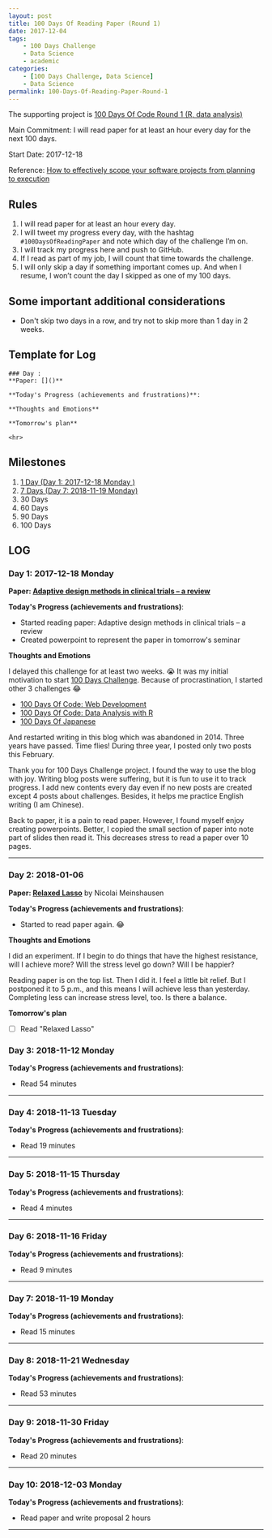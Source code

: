 ```yaml
---
layout: post
title: 100 Days Of Reading Paper (Round 1)
date: 2017-12-04
tags:
	- 100 Days Challenge
	- Data Science
	- academic
categories:
	- [100 Days Challenge, Data Science]
	- Data Science
permalink: 100-Days-Of-Reading-Paper-Round-1
---
```

The supporting project is [100 Days Of Code Round 1 (R, data analysis)](100-Days-Of-Code-Round-1-R-data-analysis)

Main Commitment: I will read paper for at least an hour every day for the next 100 days.

Start Date: 2017-12-18
<!-- more -->

Reference: [How to effectively scope your software projects from planning to execution](https://medium.freecodecamp.org/how-to-effectively-scope-your-software-projects-from-planning-to-execution-e96cbcac54b9)
## Rules

1. I will read paper for at least an hour every day.
2. I will tweet my progress every day, with the hashtag `#100DaysOfReadingPaper` and note which day of the challenge I’m on.
3. I will track my progress here and push to GitHub.
4. If I read as part of my job, I will count that time towards the challenge.
7. I will only skip a day if something important comes up. And when I resume, I won’t count the day I skipped as one of my 100 days.

## Some important additional considerations

* Don't skip two days in a row, and try not to skip more than 1 day in 2 weeks.

## Template for Log

```
### Day :
**Paper: []()**

**Today's Progress (achievements and frustrations)**:

**Thoughts and Emotions**

**Tomorrow's plan**

<hr>
```
## Milestones

1. [1 Day (Day 1: 2017-12-18 Monday )](#Day-1-2017-12-18-Monday)
2. [7 Days (Day 7: 2018-11-19 Monday)](#Day-7-2018-11-19-Monday)
3. 30 Days
4. 60 Days
5. 90 Days
6. 100 Days

## LOG
### Day 1: 2017-12-18 Monday
**Paper: [Adaptive design methods in clinical trials – a review](https://www.ncbi.nlm.nih.gov/pubmed/18454853)**

**Today's Progress (achievements and frustrations)**:

* Started reading paper: Adaptive design methods in clinical trials – a review
* Created powerpoint to represent the paper in tomorrow's seminar

**Thoughts and Emotions**

I delayed this challenge for at least two weeks. 😭 It was my initial motivation to start [100 Days Challenge](../categories/100-Days-Challenge/). Because of procrastination, I started other 3 challenges 😂

* [100 Days Of Code: Web Development](../100-Days-Of-Web-Development-Round-1/)
* [100 Days Of Code: Data Analysis with R](../100-Days-Of-Code-R-data-analysis-Round-1)
* [100 Days Of Japanese](../100-Days-Of-Japanese-Round-1/)

And restarted writing in this blog which was abandoned in 2014. Three years have passed. Time flies! During three year, I posted only two posts this February.

Thank you for 100 Days Challenge project. I found the way to use the blog with joy. Writing blog posts were suffering, but it is fun to use it to track progress. I add new contents every day even if no new posts are created except 4 posts about challenges. Besides, it helps me practice English writing (I am Chinese).

Back to paper, it is a pain to read paper. However, I found myself enjoy creating powerpoints. Better, I copied the small section of paper into note part of slides then read it. This decreases stress to read a paper over 10 pages.

<hr>

### Day 2: 2018-01-06
**Paper: [Relaxed Lasso](http://stat.ethz.ch/~nicolai/relaxo.pdf)** by Nicolai Meinshausen

**Today's Progress (achievements and frustrations)**:

* Started to read paper again. 😂

**Thoughts and Emotions**

I did an experiment. If I begin to do things that have the highest resistance, will I achieve more? Will the stress level go down? Will I be happier?

Reading paper is on the top list. Then I did it. I feel a little bit relief. But I postponed it to 5 p.m., and this means I will achieve less than yesterday. Completing less can increase stress level, too. Is there a balance.

**Tomorrow's plan**

* [ ] Read "Relaxed Lasso"

### Day 3: 2018-11-12 Monday

**Today's Progress (achievements and frustrations)**:

* Read 54 minutes

<hr>

### Day 4: 2018-11-13 Tuesday

**Today's Progress (achievements and frustrations)**:

* Read 19 minutes

<hr>

### Day 5: 2018-11-15 Thursday

**Today's Progress (achievements and frustrations)**:

* Read 4 minutes

<hr>

### Day 6: 2018-11-16 Friday

**Today's Progress (achievements and frustrations)**:

* Read 9 minutes

<hr>

### Day 7: 2018-11-19 Monday

**Today's Progress (achievements and frustrations)**:

* Read 15 minutes

<hr>

### Day 8: 2018-11-21 Wednesday

**Today's Progress (achievements and frustrations)**:

* Read 53 minutes

<hr>


### Day 9: 2018-11-30 Friday

**Today's Progress (achievements and frustrations)**:

* Read 20 minutes

<hr>

### Day 10: 2018-12-03 Monday

**Today's Progress (achievements and frustrations)**:

* Read paper and write proposal 2 hours
<hr>

